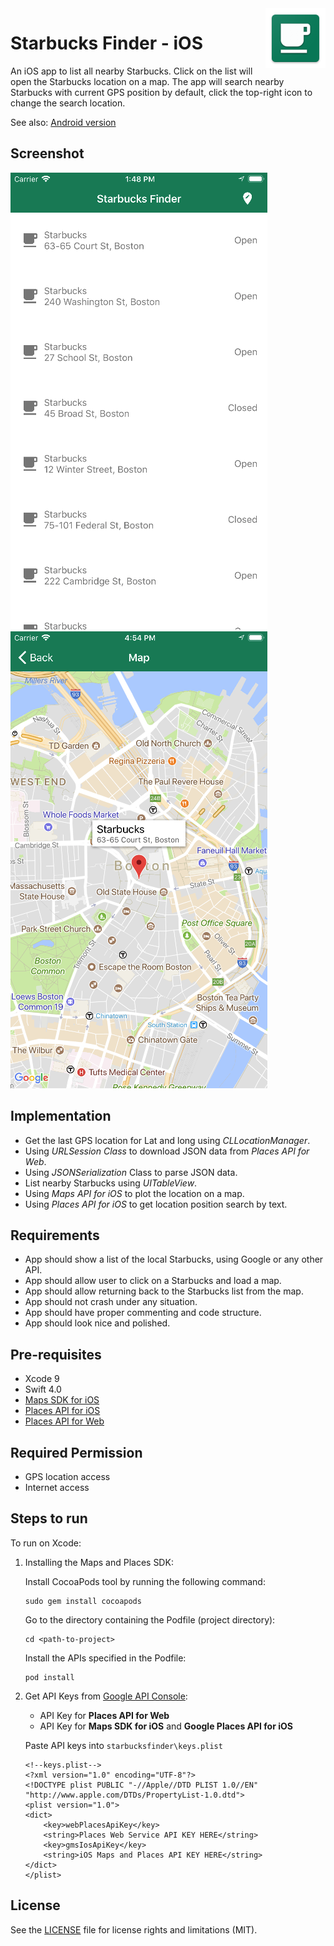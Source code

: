 <img src="docs/ic_launcher.png" alt="Starbucks Finder icon" title="Starbucks Finder" align="right" height="96" width="96"/>

Starbucks Finder - iOS
====================================

An iOS app to list all nearby Starbucks.
Click on the list will open the Starbucks location on a map.
The app will search nearby Starbucks with current GPS position by default, click the top-right icon to change the search location.

See also: [Android version](https://github.com/CHico-Lee/Starbucks-Finder-Android)


Screenshot
--------------
![Alt text](docs/starbucks_list.png?raw=true "Starbucks on List")
![Alt text](docs/starbucks_map.png?raw=true "Starbucks on Map")


Implementation
------------

- Get the last GPS location for Lat and long using *CLLocationManager*.
- Using *URLSession Class* to download JSON data from *Places API for Web*.
- Using *JSONSerialization* Class to parse JSON data.
- List nearby Starbucks using *UITableView*.
- Using *Maps API for iOS* to plot the location on a map.
- Using *Places API for iOS* to get location position search by text.


Requirements
------------

- App should show a list of the local Starbucks, using Google or any other API.
- App should allow user to click on a Starbucks and load a map.
- App should allow returning back to the Starbucks list from the map.
- App should not crash under any situation.
- App should have proper commenting and code structure.
- App should look nice and polished.


Pre-requisites
--------------

- Xcode 9
- Swift 4.0
- [Maps SDK for iOS](https://developers.google.com/maps/documentation/ios-sdk/intro)
- [Places API for iOS](https://developers.google.com/places/ios-sdk/intro)
- [Places API for Web](https://developers.google.com/places/web-service/intro)


Required Permission
--------------

- GPS location access
- Internet access


Steps to run
--------------

To run on Xcode:

1. Installing the Maps and Places SDK:

    Install CocoaPods tool by running the following command:
    ```
    sudo gem install cocoapods
    ```

    Go to the directory containing the Podfile (project directory):
    ```
    cd <path-to-project>
    ```

    Install the APIs specified in the Podfile:
    ```
    pod install
    ```


2. Get API Keys from [Google API Console](https://console.developers.google.com/):

    - API Key for **Places API for Web**
    - API Key for **Maps SDK for iOS** and **Google Places API for iOS**

    Paste API keys into `starbucksfinder\keys.plist`
    ```plist
    <!--keys.plist-->
    <?xml version="1.0" encoding="UTF-8"?>
    <!DOCTYPE plist PUBLIC "-//Apple//DTD PLIST 1.0//EN" "http://www.apple.com/DTDs/PropertyList-1.0.dtd">
    <plist version="1.0">
    <dict>
        <key>webPlacesApiKey</key>
        <string>Places Web Service API KEY HERE</string>
        <key>gmsIosApiKey</key>
        <string>iOS Maps and Places API KEY HERE</string>
    </dict>
    </plist>
    ```

License
--------------
See the [LICENSE](LICENSE.md) file for license rights and limitations (MIT).
